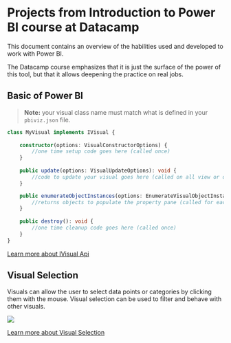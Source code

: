 # Projects from Introduction to Power BI course at Datacamp

This document contains an overview of the habilities used and developed to work with Power BI.

The Datacamp course emphasizes that it is just the surface of the power of this tool, but that it allows deepening the practice on real jobs. 

## Basic of Power BI



> **Note:** your visual class name must match what is defined in your `pbiviz.json` file.

```typescript
class MyVisual implements IVisual {
    
    constructor(options: VisualConstructorOptions) {
        //one time setup code goes here (called once)
    }
    
    public update(options: VisualUpdateOptions): void {
        //code to update your visual goes here (called on all view or data changes)
    }

    public enumerateObjectInstances(options: EnumerateVisualObjectInstancesOptions): VisualObjectInstanceEnumeration {
        //returns objects to populate the property pane (called for each object defined in capabilities)
    }
    
    public destroy(): void {
        //one time cleanup code goes here (called once)
    }
}
```

[Learn more about IVisual Api](IVisualApi.md)

## Visual Selection

Visuals can allow the user to select data points or categories by clicking them with the mouse.
Visual selection can be used to filter and behave with other visuals.

![](../images/MultiVisualSelection.png)

[Learn more about Visual Selection](Selection.md)

